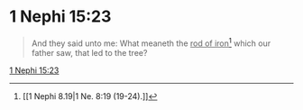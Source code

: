 # 1 Nephi 15:23

> And they said unto me: What meaneth the <u>rod of iron</u>[^a] which our father saw, that led to the tree?

[1 Nephi 15:23](https://www.churchofjesuschrist.org/study/scriptures/bofm/1-ne/15?lang=eng&id=p23#p23)


[^a]: [[1 Nephi 8.19|1 Ne. 8:19 (19-24).]]
